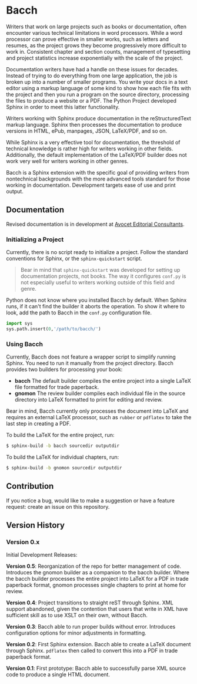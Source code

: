 # Bacch

Writers that work on large projects such as books or documentation, often encounter various technical limitations in word processors.  While a word processor can prove effective in smaller works, such as letters and resumes, as the project grows they become progressively more difficult to work in.  Consistent chapter and section counts, management of typesetting and project statistics increase exponentially with the scale of the project.

Documentation writers have had a handle on these issues for decades.  Instead of trying to do everything from one large application, the job is broken up into a number of smaller programs.  You write your docs in a text editor using a markup language of some kind to show how each file fits with the project and then you run a program on the source directory, processing the files to produce a website or a PDF.  The Python Project developed Sphinx in order to meet this latter functionality.

Writers working with Sphinx produce documentation in the reStructuredText markup language.  Sphinx then processes the documentation to produce versions in HTML, ePub, manpages, JSON, LaTeX/PDF, and so on.

While Sphinx is a very effective tool for documentation, the threshold of technical knowledge is rather high for writers working in other fields.  Additionally, the default implementation of the LaTeX/PDF builder does not work very well for writers working in other genres.

Bacch is a Sphinx extension with the specific goal of providing writers from nontechnical backgrounds with the more advanced tools standard for those working in documentation.  Development targets ease of use and print output.




## Documentation

Revised documentation is in development at [Avocet Editorial Consultants](http://avoceteditors.com).




### Initializing a Project

Currently, there is no script ready to initialize a project.  Follow the standard conventions for Sphinx, or the `sphinx-quickstart` script.

>Bear in mind that `sphinx-quickstart` was developed for setting up documentation projects, not books.  The way it configures `conf.py` is not especially useful to writers working outside of this field and genre.  

Python does not know where you installed Bacch by default.  When Sphinx runs, if it can't find the builder it aborts the operation.  To show it where to look, add the path to Bacch in the `conf.py` configuration file.

```python
import sys
sys.path.insert(0,'/path/to/bacch/')
```

### Using Bacch

Currently, Bacch does not feature a wrapper script to simplify running Sphinx.  You need to run it manually from the project directory.  Bacch provides two builders for processing your book:

- **bacch** The default builder compiles the entire project into a single LaTeX file formatted for trade paperback.
- **gnomon** The review builder compiles each individual file in the source directory into LaTeX formatted to print for editing and review.

Bear in mind, Bacch currently only processes the document into LaTeX and requires an external LaTeX processor, such as `rubber` or `pdflatex` to take the last step in creating a PDF.

To build the LaTeX for the entire project, run:

```sh
$ sphinx-build -b bacch sourcedir outputdir
```

To build the LaTeX for individual chapters, run:

```sh
$ sphinx-build -b gnomon sourcedir outputdir
```




## Contribution

If you notice a bug, would like to make a suggestion or have a feature request: create an issue on this repository.


## Version History

### Version 0.x

Initial Development Releases:

**Version 0.5**: Reorganization of the repo for better management of code.  Introduces the gnomon builder as a companion to the bacch builder.  Where the bacch builder processes the entire project into LaTeX for a PDF in trade paperback format, gnomon processes single chapters to print at home for review.

**Version 0.4**: Project transitions to straight reST through Sphinx.  XML support abandoned, given the contention that users that write in XML have sufficient skill as to use XSLT on their own, without Bacch.

**Version 0.3**: Bacch able to run proper builds without error.  Introduces configuration options for minor adjustments in formatting.

**Version 0.2**: First Sphinx extension.  Bacch able to create a LaTeX document through Sphinx.  `pdflatex` then called to convert this into a PDF in trade paperback format.

**Version 0.1**: First prototype: Bacch able to successfully parse XML source code to produce a single HTML document.


